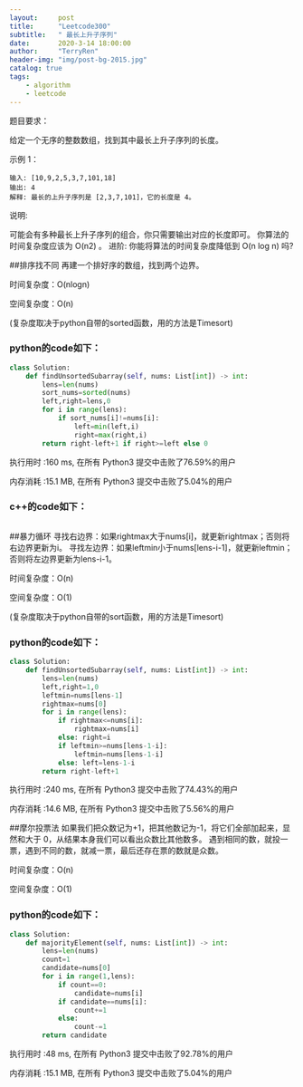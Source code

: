```yaml
---
layout:     post
title:      "Leetcode300"
subtitle:   " 最长上升子序列"
date:       2020-3-14 18:00:00
author:     "TerryRen"
header-img: "img/post-bg-2015.jpg"
catalog: true
tags:
    - algorithm
    - leetcode
---
```

题目要求：

给定一个无序的整数数组，找到其中最长上升子序列的长度。


示例 1：
```
输入: [10,9,2,5,3,7,101,18]
输出: 4 
解释: 最长的上升子序列是 [2,3,7,101]，它的长度是 4。
```
说明:

可能会有多种最长上升子序列的组合，你只需要输出对应的长度即可。
你算法的时间复杂度应该为 O(n2) 。
进阶: 你能将算法的时间复杂度降低到 O(n log n) 吗?


##排序找不同
再建一个排好序的数组，找到两个边界。

时间复杂度：O(nlogn)

空间复杂度：O(n)

(复杂度取决于python自带的sorted函数，用的方法是Timesort)
### python的code如下：


```python
class Solution:
    def findUnsortedSubarray(self, nums: List[int]) -> int:
        lens=len(nums)
        sort_nums=sorted(nums)
        left,right=lens,0       
        for i in range(lens):
            if sort_nums[i]!=nums[i]:
                left=min(left,i)
                right=max(right,i)
        return right-left+1 if right>=left else 0
```
执行用时 :160 ms, 在所有 Python3 提交中击败了76.59%的用户

内存消耗 :15.1 MB, 在所有 Python3 提交中击败了5.04%的用户
### c++的code如下：

```c

```
##暴力循环
寻找右边界：如果rightmax大于nums[i]，就更新rightmax；否则将右边界更新为i。
寻找左边界：如果leftmin小于nums[lens-i-1]，就更新leftmin；否则将左边界更新为lens-i-1。

时间复杂度：O(n)

空间复杂度：O(1)

(复杂度取决于python自带的sort函数，用的方法是Timesort)
### python的code如下：


```python
class Solution:
    def findUnsortedSubarray(self, nums: List[int]) -> int:
        lens=len(nums)
        left,right=1,0
        leftmin=nums[lens-1]
        rightmax=nums[0]
        for i in range(lens):
            if rightmax<=nums[i]:
                rightmax=nums[i]
            else: right=i
            if leftmin>=nums[lens-1-i]:
                leftmin=nums[lens-1-i]
            else: left=lens-1-i
        return right-left+1
```
执行用时 :240 ms, 在所有 Python3 提交中击败了74.43%的用户

内存消耗 :14.6 MB, 在所有 Python3 提交中击败了5.56%的用户

##摩尔投票法
如果我们把众数记为+1，把其他数记为-1，将它们全部加起来，显然和大于 0，从结果本身我们可以看出众数比其他数多。
遇到相同的数，就投一票，遇到不同的数，就减一票，最后还存在票的数就是众数。

时间复杂度：O(n)

空间复杂度：O(1)


### python的code如下：


```python
class Solution:
    def majorityElement(self, nums: List[int]) -> int:              
        lens=len(nums)
        count=1
        candidate=nums[0]
        for i in range(1,lens):
            if count==0:
                candidate=nums[i]
            if candidate==nums[i]:
                count+=1
            else:
                count-=1
        return candidate
```

执行用时 :48 ms, 在所有 Python3 提交中击败了92.78%的用户

内存消耗 :15.1 MB, 在所有 Python3 提交中击败了5.04%的用户